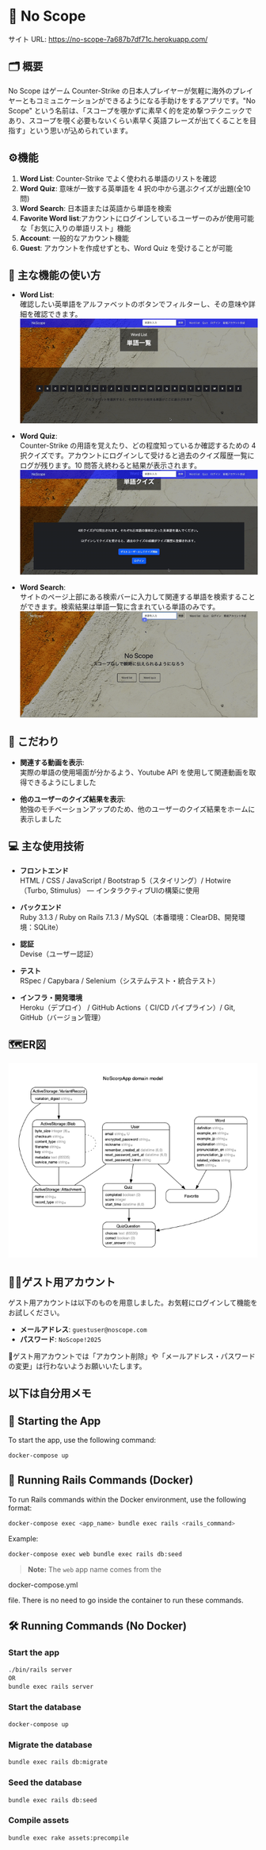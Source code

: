 # 🎯 **No Scope**

サイト URL: https://no-scope-7a687b7df71c.herokuapp.com/

## 🗂 **概要**

No Scope はゲーム Counter-Strike の日本人プレイヤーが気軽に海外のプレイヤーともコミュニケーションができるようになる手助けをするアプリです。"No Scope" という名前は、「スコープを覗かずに素早く的を定め撃つテクニックであり、スコープを覗く必要もないくらい素早く英語フレーズが出てくることを目指す」という思いが込められています。

## ⚙️**機能**

1. **Word List**: Counter-Strike でよく使われる単語のリストを確認
2. **Word Quiz**: 意味が一致する英単語を 4 択の中から選ぶクイズが出題(全10問)
3. **Word Search**: 日本語または英語から単語を検索
4. **Favorite Word list**:アカウントにログインしているユーザーのみが使用可能な「お気に入りの単語リスト」機能
5. **Account**: 一般的なアカウント機能
6. **Guest**: アカウントを作成せずとも、Word Quiz を受けることが可能

## 📘 **主な機能の使い方**

- **Word List**:<br>確認したい英単語をアルファベットのボタンでフィルターし、その意味や詳細を確認できます。
![単語一覧の流れ](./demo/wordlist_demo.gif)



- **Word Quiz**:<br>Counter-Strike の用語を覚えたり、どの程度知っているか確認するための 4 択クイズです。アカウントにログインして受けると過去のクイズ履歴一覧にログが残ります。10 問答え終わると結果が表示されます。
![クイズの流れ](./demo/quiz_demo.gif)



- **Word Search**:<br>サイトのページ上部にある検索バーに入力して関連する単語を検索することができます。検索結果は単語一覧に含まれている単語のみです。
![クイズの流れ](./demo/wordsearch_demo.gif)


## 🌟 **こだわり**

- **関連する動画を表示**:  
実際の単語の使用場面が分かるよう、Youtube API を使用して関連動画を取得できるようにしました

- **他のユーザーのクイズ結果を表示**:  
勉強のモチベーションアップのため、他のユーザーのクイズ結果をホームに表示しました


## 💻 **主な使用技術**
- **フロントエンド**  
HTML / CSS / JavaScript / Bootstrap 5（スタイリング）/ Hotwire（Turbo, Stimulus） — インタラクティブUIの構築に使用

- **バックエンド**  
Ruby 3.1.3 / Ruby on Rails 7.1.3 / MySQL（本番環境：ClearDB、開発環境：SQLite）

- **認証**  
Devise（ユーザー認証）

- **テスト**  
RSpec / Capybara / Selenium（システムテスト・統合テスト）

- **インフラ・開発環境**  
Heroku（デプロイ） / GitHub Actions（ CI/CD パイプライン）/ Git, GitHub（バージョン管理）


## 🗺**ER図**
![ER図](./app/assets/images/No_Scope_erd.png)


## 🕵️‍♂️**ゲスト用アカウント**

ゲスト用アカウントは以下のものを用意しました。お気軽にログインして機能をお試しください。

- **メールアドレス**: `guestuser@noscope.com`
- **パスワード**: `NoScope!2025`

🚫ゲスト用アカウントでは「アカウント削除」や「メールアドレス・パスワードの変更」は行わないようお願いいたします。


## **以下は自分用メモ**

## 🚀 **Starting the App**

To start the app, use the following command:

```sh
docker-compose up
```

## 📜 **Running Rails Commands (Docker)**

To run Rails commands within the Docker environment, use the following format:

```sh
docker-compose exec <app_name> bundle exec rails <rails_command>
```

Example:

```sh
docker-compose exec web bundle exec rails db:seed
```

> **Note:** The `web` app name comes from the 

docker-compose.yml

 file. There is no need to go inside the container to run these commands.

## 🛠️ **Running Commands (No Docker)**

### **Start the app**

```sh
./bin/rails server 
OR
bundle exec rails server
```

### **Start the database**

```sh
docker-compose up
```

### **Migrate the database**

```sh
bundle exec rails db:migrate
```

### **Seed the database**

```sh
bundle exec rails db:seed
```

### **Compile assets**

```sh
bundle exec rake assets:precompile
```
